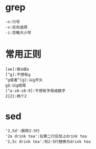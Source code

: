 # grep 
    -n:行号
    -v:反向选择
    -i:忽略大小写
# 常用正则
    [ae]:取a或e
    [^g]:不想有g
    ^g或者^[g]:以g开头
    g$:以g结尾
    [^a-zA-z0-9]:不想有字母或数字
    2{2}:两个2
# sed
    '2,5d':删除2-5行
    '2a drink tea':在第二行后加上drink tea
    '2,5c drink tea':将2-5行替换为drink tea
    

